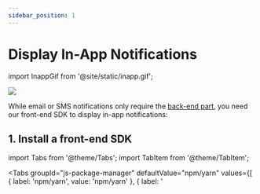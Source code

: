```yaml
---
sidebar_position: 1
---
```


# Display In-App Notifications

import InappGif from '@site/static/inapp.gif';

<img src={InappGif} />

While email or SMS notifications only require the [back-end part](../quick-start/send-the-notification), you need our front-end SDK to display in-app notifications:

## 1. Install a front-end SDK

import Tabs from '@theme/Tabs';
import TabItem from '@theme/TabItem';

<Tabs
groupId="js-package-manager"
defaultValue="npm/yarn"
values={[
{ label: 'npm/yarn', value: 'npm/yarn' },
{ label: '<script>', value: 'script' }
]
}>
<TabItem value="npm/yarn">

```console
# using npm:
npm install notificationapi-js-client-sdk
# using yarn:
yarn add notificationapi-js-client-sdk
```

</TabItem>
<TabItem value="script">

```html
<script src="https://unpkg.com/notificationapi-js-client-sdk/dist/notificationapi-js-client-sdk.js"></script>
```

</TabItem>
</Tabs>

## 2. Display

The example below creates the NotificationAPI widget in your front-end. The widget is placed in the container div specified by ID. The widget automatically connects to our servers and pull all the in-app notifications for the test user.

<Tabs
groupId="frontend-language"
defaultValue="react"
values={[
{ label: 'React.js', value: 'react' },
{ label: 'Vue.js', value: 'vue' },
{ label: 'JavaScript', value: 'js' }
]
}>
<TabItem value="react">

Create the following `NotificationAPIComponent`:

```jsx
import NotificationAPI from 'notificationapi-js-client-sdk';
import { PopupPosition } from 'notificationapi-js-client-sdk/lib/interfaces';
import { memo, useEffect } from 'react';

const NotificationAPIComponent = memo((props) => {
  useEffect(() => {
    const notificationapi = new NotificationAPI({
      clientId: 'CLIENT_ID',
      userId: props.userId
    });
    notificationapi.showInApp({
      root: 'CONTAINER_DIV_ID',
      popupPosition: PopupPosition.BottomLeft
    });
  });

  return <div id="CONTAINER_DIV_ID"></div>;
});
export default NotificationAPIComponent;
```

:::important
React's state management and re-rendering would usually cause our widget to be destroyed and re-initialized with every state change. So, we have "memo"-ized the component to prevent re-rendering.
:::

Now use the component anywhere you wish, for example, in `App.js`:

```jsx
import NotificationAPIComponent from './NotificationAPIComponent';

function App() {
  return (
    <div>
      <div>Hello World!</div>
      <NotificationAPIComponent userId="USER_ID" />
    </div>
  );
}

export default App;
```

</TabItem>
<TabItem value="vue">

```html
<script setup>
  import NotificationAPI from 'notificationapi-js-client-sdk';
  import { onMounted } from 'vue';
  onMounted(() => {
    const notificationapi = new NotificationAPI({
      clientId: 'CLIENT_ID',
      userId: 'USER_ID'
    });

    notificationapi.showInApp({
      root: 'myNotifications'
    });
  });
</script>

<template>
  <div>Hello World!</div>
  <div id="myNotifications"></div>
</template>
```

</TabItem>
<TabItem value="js">

```html
<script>
  const notificationapi = new NotificationAPI({
    clientId: 'CLIENT_ID',
    userId: 'USER_ID'
  });
  notificationapi.showInApp({
    root: 'CONTAINER_DIV_ID',
    popupPosition: 'bottomLeft'
  });
</script>
```

</TabItem>
</Tabs>
